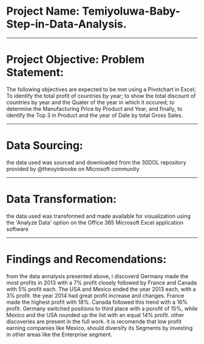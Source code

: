 # Project Name: Temiyoluwa-Baby-Step-in-Data-Analysis.

---

# Project Objective: Problem Statement:
The following objectives are expected to be met using a Pivotchart in Excel;
To identify the total profit of countries by year;
to show the total discount of countries by year and the Quater of the year in which it occured;
to determine the Manufacturing Price by Product and Year, and finally, to identify the Top 3 in Product and the year of Date by total Gross Sales.

---
# Data Sourcing:
the data used was sourced and downloaded from the 30DOL repository provided by @theoyinbooke on Microsoft community


---
# Data Transformation:
the data used was transformed and made available for visualization using the 'Analyze Data' option on the Office 365 Microsoft Excel application software


---

# Findings and Recomendations:
from the data annalysis presented above, i discoverd Germany made the most profits in 2013 with a 7% profit closely followed by France and Canada with 5% profit each. The USA and Mexico ended the year 2013 each, with a 3% profit.
the year 2014 had great profit increase and changes. France made the highest profit with 18%. Canada followed this trend with a 16% profit. Germany switched positions to third place with a porofit of 15%, while Mexico and the USA rounded up the list with an equal 14% profit.
other discoveries are present in the full work.
it is recomende that low profit earning companies like Mexico, should diversify its Segments by investing in other areas like the Enterprise segment.
